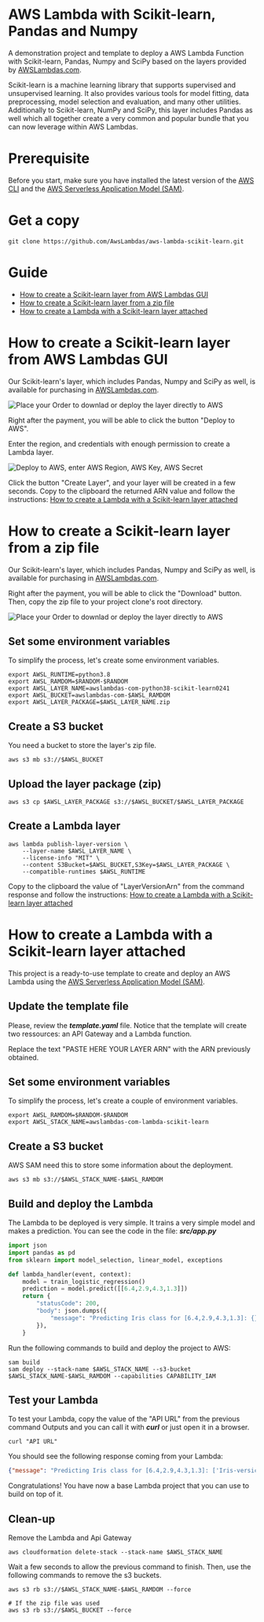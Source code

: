 # AWS Lambda with Scikit-learn, Pandas and Numpy

A demonstration project and template to deploy a AWS Lambda Function with Scikit-learn, Pandas, Numpy and SciPy based on the layers provided by [AWSLambdas.com](https://www.awslambdas.com).

Scikit-learn is a machine learning library that supports supervised and unsupervised learning. It also provides various tools for model fitting, data preprocessing, model selection and evaluation, and many other utilities. Additionally to Scikit-learn, NumPy and SciPy, this layer includes Pandas as well which all together create a very common and popular bundle that you can now leverage within AWS Lambdas.

# Prerequisite
Before you start, make sure you have installed the latest version of the [AWS CLI](https://docs.aws.amazon.com/cli/latest/userguide/install-cliv2.html)
and the [AWS Serverless Application Model (SAM)](https://docs.aws.amazon.com/serverless-application-model/latest/developerguide/serverless-sam-cli-install.html).

# Get a copy
```
git clone https://github.com/AwsLambdas/aws-lambda-scikit-learn.git
```

# Guide

* [How to create a Scikit-learn layer from AWS Lambdas GUI](#one)
* [How to create a Scikit-learn layer from a zip file](#two)
* [How to create a Lambda with a Scikit-learn layer attached](#three)

# <a name="one" id="one"></a>How to create a Scikit-learn layer from AWS Lambdas GUI

Our Scikit-learn's layer, which includes Pandas, Numpy and SciPy as well, is available for purchasing in [AWSLambdas.com](https://www.awslambdas.com/layers/3/aws-lambda-scikit-learn-numpy-scipy-python38-layer).

![Place your Order to downlad or deploy the layer directly to AWS](img/buy-layer.png)

Right after the payment, you will be able to click the button "Deploy to AWS".

Enter the region, and credentials with enough permission to create a Lambda layer.

![Deploy to AWS, enter AWS Region, AWS Key, AWS Secret](img/deploy-to-aws-form.png)

Click the button "Create Layer", and your layer will be created in a few seconds. Copy to the clipboard the returned ARN value and follow the instructions: [How to create a Lambda with a Scikit-learn layer attached](#three)

# <a name="two" id="two"></a>How to create a Scikit-learn layer from a zip file

Our Scikit-learn's layer, which includes Pandas, Numpy and SciPy as well, is available for purchasing in [AWSLambdas.com](https://www.awslambdas.com/layers/3/aws-lambda-scikit-learn-numpy-scipy-python38-layer).

Right after the payment, you will be able to click the "Download" button. Then, copy the zip file to your project clone's root directory.

![Place your Order to downlad or deploy the layer directly to AWS](img/buy-layer.png)

## Set some environment variables
To simplify the process, let's create some environment variables.
```
export AWSL_RUNTIME=python3.8
export AWSL_RAMDOM=$RANDOM-$RANDOM
export AWSL_LAYER_NAME=awslambdas-com-python38-scikit-learn0241
export AWSL_BUCKET=awslambdas-com-$AWSL_RAMDOM
export AWSL_LAYER_PACKAGE=$AWSL_LAYER_NAME.zip
```

## Create a S3 bucket
You need a bucket to store the layer's zip file.
```
aws s3 mb s3://$AWSL_BUCKET
```

## Upload the layer package (zip)
```
aws s3 cp $AWSL_LAYER_PACKAGE s3://$AWSL_BUCKET/$AWSL_LAYER_PACKAGE
```

## Create a Lambda layer
```
aws lambda publish-layer-version \
    --layer-name $AWSL_LAYER_NAME \
    --license-info "MIT" \
    --content S3Bucket=$AWSL_BUCKET,S3Key=$AWSL_LAYER_PACKAGE \
    --compatible-runtimes $AWSL_RUNTIME
```

Copy to the clipboard the value of "LayerVersionArn" from the command response and follow the instructions: [How to create a Lambda with a Scikit-learn layer attached](#three)

# <a name="three" id="three"></a>How to create a Lambda with a Scikit-learn layer attached

This project is a ready-to-use template to create and deploy an AWS Lambda using the [AWS Serverless Application Model (SAM)](https://aws.amazon.com/serverless/sam/).   

## Update the template file
Please, review the ***template.yaml*** file. Notice that the template will create two ressources: an API Gateway and a Lambda function.   

Replace the text "PASTE HERE YOUR LAYER ARN" with the ARN previously obtained.

## Set some environment variables
To simplify the process, let's create a couple of environment variables.
```
export AWSL_RAMDOM=$RANDOM-$RANDOM
export AWSL_STACK_NAME=awslambdas-com-lambda-scikit-learn
```

## Create a S3 bucket
AWS SAM need this to store some information about the deployment.
```
aws s3 mb s3://$AWSL_STACK_NAME-$AWSL_RAMDOM
```

## Build and deploy the Lambda
The Lambda to be deployed is very simple. It trains a very simple model and makes a prediction. You can see the code in the file: ***src/app.py***
```python
import json
import pandas as pd
from sklearn import model_selection, linear_model, exceptions

def lambda_handler(event, context):
    model = train_logistic_regression()
    prediction = model.predict([[6.4,2.9,4.3,1.3]])
    return {
        "statusCode": 200,
        "body": json.dumps({
            "message": "Predicting Iris class for [6.4,2.9,4.3,1.3]: {}".format(prediction)
        }),
    }
```

Run the following commands to build and deploy the project to AWS:
```
sam build
sam deploy --stack-name $AWSL_STACK_NAME --s3-bucket $AWSL_STACK_NAME-$AWSL_RAMDOM --capabilities CAPABILITY_IAM
```

## Test your Lambda
To test your Lambda, copy the value of the "API URL" from the previous command Outputs and you can call it with ***curl*** or just open it in a browser.
```
curl "API URL"
```

You should see the following response coming from your Lambda:
```json
{"message": "Predicting Iris class for [6.4,2.9,4.3,1.3]: ['Iris-versicolor']"}
```

Congratulations! You have now a base Lambda project that you can use to build on top of it.

## Clean-up
Remove the Lambda and Api Gateway
```
aws cloudformation delete-stack --stack-name $AWSL_STACK_NAME
```

Wait a few seconds to allow the previous command to finish. Then, use the following commands to remove the s3 buckets.
```
aws s3 rb s3://$AWSL_STACK_NAME-$AWSL_RAMDOM --force

# If the zip file was used
aws s3 rb s3://$AWSL_BUCKET --force
```